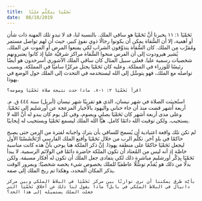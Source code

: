 ```yaml
---
title:  نَحَمْيَا يتكلَّم علنًا
date:  08/10/2019
---
```


نَحَمْيَا ١: ١١ يخبرنا أنَّ نَحَمْيَا هو ساقي الملك. بالنسبة لنا، قد لا تبدو تلك المهنة ذات شأن أو أهمية، إلا أن السُّقاة يمكن أن يكونوا رجالًا ذوي نفوذٍ كبير، حيث أن لهم تواصل مستمر ومُقرَّب مِن الملك. كان السُّقاة يتذوَّقون الشراب لكي يمنعوا المرض أو الموت عن الملك. يُشير هيرودوت إلى أن الفرس منحوا السُّقاة مراكز شرفيَّة عليا إذ كانوا يعتبرونهم شخصيات رسمية عليا. فعلى سبيل المثال كان ساقي الملك الآشوري أسرحدون هو أيضًا رئيسًا للوزراء في المملكة. وعليه كان نَحَمْيَا يحتل مركزًا ساميًا في المملكة. وبسبب تواصله مع الملك، فهو يتوسَّل إلى الله ليستخدمه في التحدث إلى الملك حول الوضع في يهوذا.

`اقرأ نَحَمْيَا ٢: ١-٨. ماذا حدث نتيجة صلاة نَحَمْيَا وصومه؟`

استُجيبَت الصلاة في شهر نيسان، الذي هو تقريبًا شهر نيسان (أبريل) سنة ٤٤٤ ق. م. أربعة أشهر قضت منذ أن جاء حناني واليهود بالأخبار المزعجة عن أورشليم إلى نَحَمْيَا. وعلى مدى أربعة أشهر كان نَحَمْيَا يصلي ويصوم، وفي كل يوم كان يبدو له أنَّ الله لا يستجيب. ولكن توقيت الله دائمًا كامل. هيَّأ الله الملك ليسمع نَحَمْيَا ويستجيب له إيجابيًا.

لم تكن تلك واقعة اعتيادية أن يُسمح للساقي بأن يترك واجباته لفترة من الزمن حتى يصبح حاكمًا في بلدٍ آخر. تكلَّم الرب من خلال نَحَمْيَا وأقنع الملك الفارسي أَرْتَحْشَسْتَا الأول ليجعل نَحَمْيَا حاكمًا على منطقة يهوذا. إنَّ ذكر الملكة هنا يوحي بأنَّ هذه كانت مناسبة خاصَّة إذ أنه ليس من المُعتاد أن تكون الملكة حاضرة دائمًا في الولائم الرسمية. لا يبدأ نَحَمْيَا بِذِكْر أورشليم مباشرة ذلك لكي يتفادى جعل الملك أن تكون له أفكار مسبقة. ولكن بدلًا من ذلك هو يُقدِّم توسُّلًا عاطفيًا للملك بخصوص شيء يخصه شخصيًا: وبمرور الوقت يذكر المكان المحدد، وهكذا تم ربح الملك إلى صفه.

`بأيَّة طرق يمكننا أن نرى توازنًا بين مركز نَحَمْيَا في البلاط الملكي وبين مركز دانيال في البلاط الملكي في بابل؟ ماذا يقول لنا ذلك عن أخلاق نَحَمْيَا التي جعلت الملك يستميله إلى هذا الحد؟`